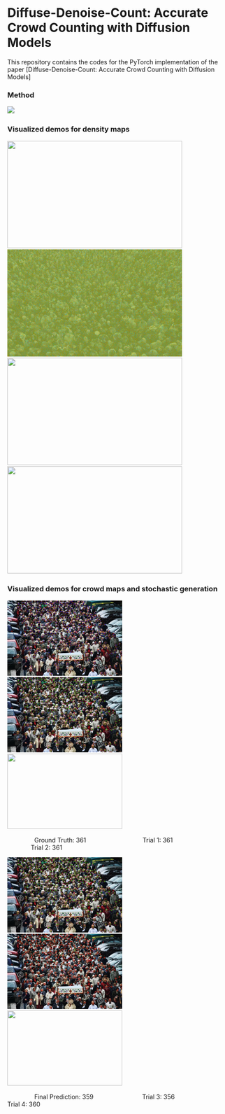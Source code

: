 # Diffuse-Denoise-Count: Accurate Crowd Counting with Diffusion Models
This repository contains the codes for the PyTorch implementation of the paper [Diffuse-Denoise-Count: Accurate Crowd Counting with Diffusion Models]

### Method
<img src="figs/flow chart.jpg" width="1000"/> 

### Visualized demos for density maps
<p float="left">
  <img src="figs/jhu 01.gif" width="400" height="245"/>
  <img src="figs/jhu 02.gif" width="400" height="245"/>
  <img src="figs/shha.gif" width="400" height="245"/>
  <img src="figs/ucf qnrf.gif" width="400" height="245"/>
</p>

### Visualized demos for crowd maps and stochastic generation
<p float="left">
  <img src="figs/gt 361.jpg" width="263" height="172"/>
  <img src="figs/trial1 349.jpg" width="263" height="172"/>
  <img src="figs/trial2 351" width="263" height="172"/>
</p>
&emsp;   &emsp;   &emsp;  &nbsp; Ground Truth: 361  &emsp;   &emsp;   &emsp;   &emsp; &emsp;   &emsp; &emsp; Trial 1: 361 &emsp;   &emsp;   &emsp;   &emsp;   &emsp; &emsp; &emsp;   &emsp; &emsp; Trial 2: 361</br>
<p float="left">
  <img src="figs/final 359.jpg" width="263" height="172"/>
  <img src="figs/trial3 356.jpg" width="263" height="172"/>
  <img src="figs/trial4 360" width="263" height="172"/>
</p>
&emsp;   &emsp;   &emsp;  &nbsp; Final Prediction: 359 &emsp;   &emsp;   &emsp;   &emsp; &emsp;   &emsp; Trial 3: 356 &emsp;   &emsp;   &emsp;   &emsp;   &emsp; &emsp; Trial 4: 360
